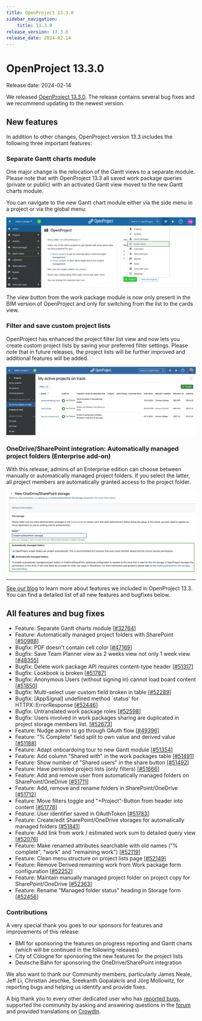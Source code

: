 ```yaml
---
title: OpenProject 13.3.0
sidebar_navigation:
    title: 13.3.0
release_version: 13.3.0
release_date: 2024-02-14
---
```


# OpenProject 13.3.0

Release date: 2024-02-14

We released [OpenProject 13.3.0](https://community.openproject.org/versions/1487).
The release contains several bug fixes and we recommend updating to the newest version.

## New features

In addition to other changes, OpenProject version 13.3 includes the following three important features:

### Separate Gantt charts module

One major change is the relocation of the Gantt views to a separate module. Please note that with OpenProject 13.3 all saved work package queries (private or public) with an activated Gantt view moved to the new Gantt charts module.

You can navigate to the new Gantt chart module either via the side menu in a project or via the global menu:

![OpenProject's Gantt charts module](openproject-user-guide-select-gantt-charts-global.png)

The view button from the work package module is now only present in the BIM version of OpenProject and only for switching from the list to the cards view.

### Filter and save custom project lists

OpenProject has enhanced the project filter list view and now lets you create custom project lists by saving your preferred filter settings. Please note that in future releases, the project lists will be further improved and additional features will be added.

![Filter and save custom project lists with OpenProject](openproject-filter-project-lists.png)

### OneDrive/SharePoint integration: Automatically managed project folders (Enterprise add-on)

With this release, admins of an Enterprise edition can choose between manually or automatically managed project folders. If you select the latter, all project members are automatically granted access to the project folder.

![Project folders for OneDrive/SharePoint with automatically managed permissions](openproject-13-3-sharepoint-onedrive-automatically-managed-project-folders-highlighted.png)

---

[See our blog](/blog/openproject-13-3-release/) to learn more about features we included in OpenProject 13.3. You can find a detailed list of all new features and bugfixes below.

## All features and bug fixes

- Feature: Separate Gantt charts module \[[#32764](https://community.openproject.org/wp/32764)\]
- Feature: Automatically managed project folders with SharePoint \[[#50988](https://community.openproject.org/wp/50988)\]
- Bugfix: PDF doesn't contain cell color \[[#47169](https://community.openproject.org/wp/47169)\]
- Bugfix: Save Team Planner view as 2 weeks view not only 1 week view. \[[#48355](https://community.openproject.org/wp/48355)\]
- Bugfix: Delete work package API requires content-type header \[[#51317](https://community.openproject.org/wp/51317)\]
- Bugfix: Lookbook is broken \[[#51787](https://community.openproject.org/wp/51787)\]
- Bugfix: Anonymous Users (without signing in) cannot load board content \[[#51850](https://community.openproject.org/wp/51850)\]
- Bugfix: Multi-select user custom field broken in table \[[#52289](https://community.openproject.org/wp/52289)\]
- Bugfix: [AppSignal] undefined method `status' for HTTPX::ErrorResponse \[[#52446](https://community.openproject.org/wp/52446)\]
- Bugfix: Untranslated work package roles \[[#52598](https://community.openproject.org/wp/52598)\]
- Bugfix: Users involved in work packages sharing are duplicated in project storage members list.  \[[#52673](https://community.openproject.org/wp/52673)\]
- Feature: Nudge admin to go through OAuth flow \[[#49396](https://community.openproject.org/wp/49396)\]
- Feature: "% Complete" field split to own value and derived value \[[#51188](https://community.openproject.org/wp/51188)\]
- Feature: Adapt onboardoing tour to new Gantt module \[[#51354](https://community.openproject.org/wp/51354)\]
- Feature: Add column "Shared with" in the work packages table \[[#51491](https://community.openproject.org/wp/51491)\]
- Feature: Show number of "Shared users" in the share button \[[#51492](https://community.openproject.org/wp/51492)\]
- Feature: Have persisted project lists (only filters) \[[#51666](https://community.openproject.org/wp/51666)\]
- Feature: Add and remove user from automatically managed folders on SharePoint/OneDrive \[[#51711](https://community.openproject.org/wp/51711)\]
- Feature: Add, remove and rename folders in SharePoint/OneDrive \[[#51712](https://community.openproject.org/wp/51712)\]
- Feature: Move filters toggle and "+Project"-Button from header into content \[[#51778](https://community.openproject.org/wp/51778)\]
- Feature: User identifier saved in OAuthToken \[[#51783](https://community.openproject.org/wp/51783)\]
- Feature: Create/edit SharePoint/OneDrive storages for automatically managed folders \[[#51841](https://community.openproject.org/wp/51841)\]
- Feature: Add link from work / estimated work sum to detailed query view \[[#52076](https://community.openproject.org/wp/52076)\]
- Feature: Make renamed attributes searchable with old names ("% complete", "work" and "remaining work") \[[#52119](https://community.openproject.org/wp/52119)\]
- Feature: Clean menu structure on project lists page \[[#52149](https://community.openproject.org/wp/52149)\]
- Feature: Remove Derived remaining work from Work package form configuration \[[#52252](https://community.openproject.org/wp/52252)\]
- Feature: Maintain manually managed project folder on project copy for SharePoint/OneDrive \[[#52363](https://community.openproject.org/wp/52363)\]
- Feature: Rename "Managed folder status" heading in Storage form \[[#52456](https://community.openproject.org/wp/52456)\]

### Contributions
A very special thank you goes to our sponsors for features and improvements of this release:

- BMI for sponsoring the features on progress reporting and Gantt charts (which will be continued in the following releases)
- City of Cologne for sponsoring the new features for the project lists
- Deutsche Bahn for sponsoring the OneDrive/SharePoint integration

We also want to thank our Community members, particularly James Neale, Jeff Li, Christian Jeschke, Sreekanth Gopalakris and Jörg Mollowitz, for reporting bugs and helping us identify and provide fixes.

A big thank you to every other dedicated user who has [reported bugs](../../development/report-a-bug), supported the community by asking and answering questions in the [forum](https://community.openproject.org/projects/openproject/boards) and provided translations on [CrowdIn](https://crowdin.com/projects/opf).
